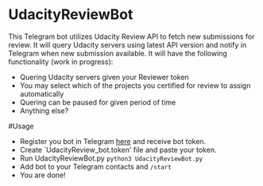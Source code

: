 # UdacityReviewBot
This Telegram bot utilizes Udacity Review API to fetch new submissions for review.
It will query Udacity servers using latest API version and notify in Telegram when new submission available.
It will have the following functionality (work in progress):
- Quering Udacity servers given your Reviewer token
- You may select which of the projects you certified for review to assign automatically
- Quering can be paused for given period of time
- Anything else?

#Usage

- Register you bot in Telegram [here]() and receive bot token.
- Create `UdacityReview_bot.token' file and paste your token.
- Run UdacityReviewBot.py
`python3 UdacityReviewBot.py`
- Add bot to your Telegram contacts and `/start`
- You are done!

